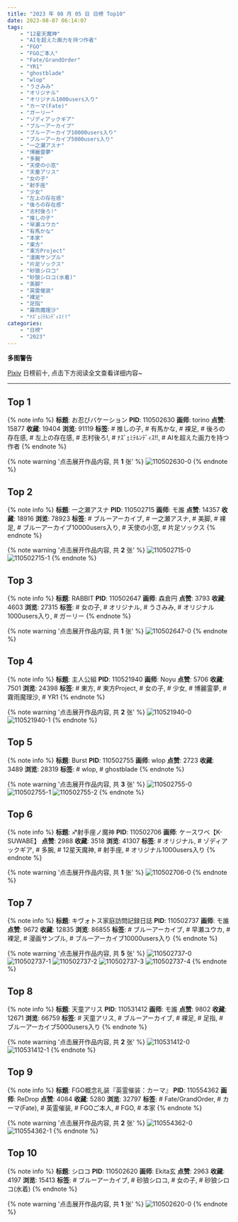 ```yaml
---
title: "2023 年 08 月 05 日 日榜 Top10"
date: 2023-08-07 06:14:07
tags:
    - "12星天魔神"
    - "AIを超えた画力を持つ作者"
    - "FGO"
    - "FGOご本人"
    - "Fate/GrandOrder"
    - "YR1"
    - "ghostblade"
    - "wlop"
    - "うさみみ"
    - "オリジナル"
    - "オリジナル1000users入り"
    - "カーマ(Fate)"
    - "ガーリー"
    - "ゾディアックギア"
    - "ブルーアーカイブ"
    - "ブルーアーカイブ10000users入り"
    - "ブルーアーカイブ5000users入り"
    - "一之瀬アスナ"
    - "博麗霊夢"
    - "多腕"
    - "天使の小窓"
    - "天童アリス"
    - "女の子"
    - "射手座"
    - "少女"
    - "左上の存在感"
    - "後ろの存在感"
    - "志村後ろ!"
    - "推しの子"
    - "早瀬ユウカ"
    - "有馬かな"
    - "本家"
    - "東方"
    - "東方Project"
    - "漫画サンプル"
    - "片足ソックス"
    - "砂狼シロコ"
    - "砂狼シロコ(水着)"
    - "美脚"
    - "英霊催装"
    - "裸足"
    - "足指"
    - "霧雨魔理沙"
    - "ﾅｽﾞｪﾐﾃﾙﾝﾃﾞｨｽ!!"
categories:
    - "日榜"
    - "2023"
---
```


<i class="fa fa-triangle-exclamation"></i>**多图警告**<i class="fa fa-triangle-exclamation"></i>

[Pixiv](https://www.pixiv.net/) 日榜前十, 点击下方阅读全文查看详细内容~

<!-- more -->

---

## Top 1

{% note info %}
**标题**: お忍びバケーション
**PID**: 110502630 **画师**: torino
**点赞**: 15877 **收藏**: 19404 **浏览**: 91119
**标签**: # 推しの子, # 有馬かな, # 裸足, # 後ろの存在感, # 左上の存在感, # 志村後ろ!, # ﾅｽﾞｪﾐﾃﾙﾝﾃﾞｨｽ!!, # AIを超えた画力を持つ作者
{% endnote %}

{% note warning '点击展开作品内容, 共 **1** 张' %}
![110502630-0](https://i.pixiv.re/img-original/img/2023/08/04/00/00/41/110502630_p0.jpg)
{% endnote %}

## Top 2

{% note info %}
**标题**: 一之瀬アスナ
**PID**: 110502715 **画师**: モ誰
**点赞**: 14357 **收藏**: 18916 **浏览**: 78923
**标签**: # ブルーアーカイブ, # 一之瀬アスナ, # 美脚, # 裸足, # ブルーアーカイブ10000users入り, # 天使の小窓, # 片足ソックス
{% endnote %}

{% note warning '点击展开作品内容, 共 **2** 张' %}
![110502715-0](https://i.pixiv.re/img-original/img/2023/08/04/00/01/13/110502715_p0.jpg)
![110502715-1](https://i.pixiv.re/img-original/img/2023/08/04/00/01/13/110502715_p1.jpg)
{% endnote %}

## Top 3

{% note info %}
**标题**: RABBIT
**PID**: 110502647 **画师**: 森倉円
**点赞**: 3793 **收藏**: 4603 **浏览**: 27315
**标签**: # 女の子, # オリジナル, # うさみみ, # オリジナル1000users入り, # ガーリー
{% endnote %}

{% note warning '点击展开作品内容, 共 **1** 张' %}
![110502647-0](https://i.pixiv.re/img-original/img/2023/08/04/00/00/48/110502647_p0.jpg)
{% endnote %}

## Top 4

{% note info %}
**标题**: 主人公組
**PID**: 110521940 **画师**: Noyu
**点赞**: 5706 **收藏**: 7501 **浏览**: 24398
**标签**: # 東方, # 東方Project, # 女の子, # 少女, # 博麗霊夢, # 霧雨魔理沙, # YR1
{% endnote %}

{% note warning '点击展开作品内容, 共 **2** 张' %}
![110521940-0](https://i.pixiv.re/img-original/img/2023/08/04/19/07/30/110521940_p0.jpg)
![110521940-1](https://i.pixiv.re/img-original/img/2023/08/04/19/07/30/110521940_p1.jpg)
{% endnote %}

## Top 5

{% note info %}
**标题**: Burst
**PID**: 110502755 **画师**: wlop
**点赞**: 2723 **收藏**: 3489 **浏览**: 28319
**标签**: # wlop, # ghostblade
{% endnote %}

{% note warning '点击展开作品内容, 共 **3** 张' %}
![110502755-0](https://i.pixiv.re/img-original/img/2023/08/04/00/01/41/110502755_p0.jpg)
![110502755-1](https://i.pixiv.re/img-original/img/2023/08/04/00/01/41/110502755_p1.jpg)
![110502755-2](https://i.pixiv.re/img-original/img/2023/08/04/00/01/41/110502755_p2.jpg)
{% endnote %}

## Top 6

{% note info %}
**标题**: ♐射手座ノ魔神
**PID**: 110502706 **画师**: ケースワベ【K-SUWABE】
**点赞**: 2988 **收藏**: 3518 **浏览**: 41307
**标签**: # オリジナル, # ゾディアックギア, # 多腕, # 12星天魔神, # 射手座, # オリジナル1000users入り
{% endnote %}

{% note warning '点击展开作品内容, 共 **1** 张' %}
![110502706-0](https://i.pixiv.re/img-original/img/2023/08/04/00/01/08/110502706_p0.jpg)
{% endnote %}

## Top 7

{% note info %}
**标题**: キヴォトス家庭訪問記録日誌
**PID**: 110502737 **画师**: モ誰
**点赞**: 9672 **收藏**: 12835 **浏览**: 86855
**标签**: # ブルーアーカイブ, # 早瀬ユウカ, # 裸足, # 漫画サンプル, # ブルーアーカイブ10000users入り
{% endnote %}

{% note warning '点击展开作品内容, 共 **5** 张' %}
![110502737-0](https://i.pixiv.re/img-original/img/2023/08/04/18/03/32/110502737_p0.jpg)
![110502737-1](https://i.pixiv.re/img-original/img/2023/08/04/18/03/32/110502737_p1.jpg)
![110502737-2](https://i.pixiv.re/img-original/img/2023/08/04/18/03/32/110502737_p2.jpg)
![110502737-3](https://i.pixiv.re/img-original/img/2023/08/04/18/03/32/110502737_p3.jpg)
![110502737-4](https://i.pixiv.re/img-original/img/2023/08/04/18/03/32/110502737_p4.jpg)
{% endnote %}

## Top 8

{% note info %}
**标题**: 天童アリス
**PID**: 110531412 **画师**: モ誰
**点赞**: 9802 **收藏**: 12671 **浏览**: 66759
**标签**: # 天童アリス, # ブルーアーカイブ, # 裸足, # 足指, # ブルーアーカイブ5000users入り
{% endnote %}

{% note warning '点击展开作品内容, 共 **2** 张' %}
![110531412-0](https://i.pixiv.re/img-original/img/2023/08/05/00/01/09/110531412_p0.jpg)
![110531412-1](https://i.pixiv.re/img-original/img/2023/08/05/00/01/09/110531412_p1.jpg)
{% endnote %}

## Top 9

{% note info %}
**标题**: FGO概念礼装『英霊催装：カーマ』
**PID**: 110554362 **画师**: ReDrop
**点赞**: 4084 **收藏**: 5280 **浏览**: 32797
**标签**: # Fate/GrandOrder, # カーマ(Fate), # 英霊催装, # FGOご本人, # FGO, # 本家
{% endnote %}

{% note warning '点击展开作品内容, 共 **2** 张' %}
![110554362-0](https://i.pixiv.re/img-original/img/2023/08/05/20/10/42/110554362_p0.png)
![110554362-1](https://i.pixiv.re/img-original/img/2023/08/05/20/10/42/110554362_p1.png)
{% endnote %}

## Top 10

{% note info %}
**标题**: シロコ
**PID**: 110502620 **画师**: Ekita玄
**点赞**: 2963 **收藏**: 4197 **浏览**: 15413
**标签**: # ブルーアーカイブ, # 砂狼シロコ, # 女の子, # 砂狼シロコ(水着)
{% endnote %}

{% note warning '点击展开作品内容, 共 **1** 张' %}
![110502620-0](https://i.pixiv.re/img-original/img/2023/08/04/00/00/35/110502620_p0.jpg)
{% endnote %}
